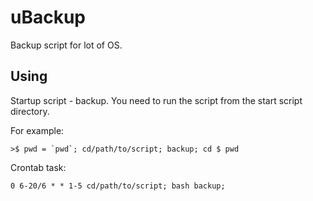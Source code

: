 # uBackup
Backup script for lot of OS.

## Using
Startup script - backup.
You need to run the script from the start script directory.

For example: 
```
>$ pwd = `pwd`; cd/path/to/script; backup; cd $ pwd
```

Crontab task: 
```
0 6-20/6 * * 1-5 cd/path/to/script; bash backup;
```

